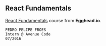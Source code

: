 ## React Fundamentals

[React Fundamentals](https://egghead.io/courses/react-fundamentals) course from **Egghead.io**.

```
PEDRO FELIPE FROES
Intern @ Avenue Code
07/2016
```